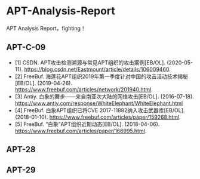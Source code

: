 # APT-Analysis-Report
APT Analysis Report，fighting！


## APT-C-09
- [1] CSDN. APT攻击检测溯源与常见APT组织的攻击案例[EB/OL]. (2020-05-11).
https://blog.csdn.net/Eastmount/article/details/106009460.
- [2] FreeBuf. 海莲花APT组织2019年第一季度针对中国的攻击活动技术揭秘[EB/OL]. (2019-04-26).
https://www.freebuf.com/articles/network/201940.html.
- [3] Antiy. 白象的舞步——来自南亚次大陆的网络攻击[EB/OL]. (2016-07-18).
https://www.antiy.com/response/WhiteElephant/WhiteElephant.html
- [4] FreeBuf. 白象APT组织已将CVE 2017-11882纳入攻击武器库[EB/OL]. (2018-01-10).
https://www.freebuf.com/articles/paper/159268.html.
- [5] FreeBuf. “白象”APT组织近期动态[EB/OL]. (2018-04-06).
https://www.freebuf.com/articles/paper/166995.html.


## APT-28


## APT-29




